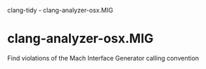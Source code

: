 clang-tidy - clang-analyzer-osx.MIG

</div>

# clang-analyzer-osx.MIG

Find violations of the Mach Interface Generator calling convention
